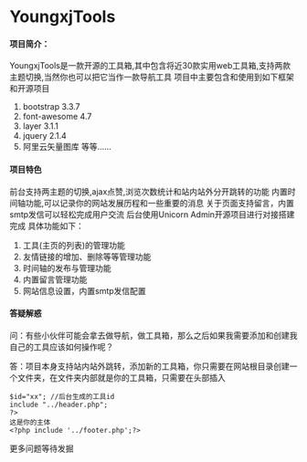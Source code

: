 # YoungxjTools
#### 项目简介：
YoungxjTools是一款开源的工具箱,其中包含将近30款实用web工具箱,支持两款主题切换,当然你也可以把它当作一款导航工具
项目中主要包含和使用到如下框架和开源项目
1. bootstrap 3.3.7
2. font-awesome 4.7
3. layer 3.1.1
4. jquery 2.1.4
5. 阿里云矢量图库
等等……

#### 项目特色
前台支持两主题的切换,ajax点赞,浏览次数统计和站内站外分开跳转的功能
内置时间轴功能,可以记录你的网站发展历程和一些重要的消息
关于页面支持留言，内置smtp发信可以轻松完成用户交流
后台使用Unicorn Admin开源项目进行对接搭建完成
具体功能如下：
1. 工具(主页的列表)的管理功能
2. 友情链接的增加、删除等等管理功能
3. 时间轴的发布与管理功能
4. 内置留言管理功能
5. 网站信息设置，内置smtp发信配置

#### 答疑解惑
问：有些小伙伴可能会拿去做导航，做工具箱，那么之后如果我需要添加和创建我自己的工具应该如何操作呢？

答：项目本身支持站内站外跳转，添加新的工具箱，你只需要在网站根目录创建一个文件夹，在文件夹内部就是你的工具箱，只需要在头部插入
```<?php
$id="xx"; //后台生成的工具id
include "../header.php";
?>
这是你的主体
<?php include '../footer.php';?>
```

更多问题等待发掘
